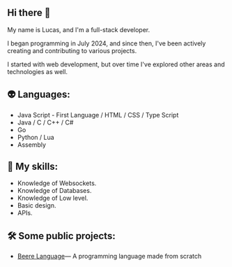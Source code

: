 ## Hi there 👋

<p>My name is Lucas, and I'm a full-stack developer.</p>
<p>I began programming in July 2024, and since then, I've been actively creating and contributing to various projects.</p>
<p>I started with web development, but over time I've explored other areas and technologies as well.</p>

## 👽 Languages:
- Java Script - First Language / HTML / CSS / Type Script
- Java / C / C++ / C#
- Go
- Python / Lua
- Assembly

## 🚀 My skills:
- Knowledge of Websockets.
- Knowledge of Databases.
- Knowledge of Low level.
- Basic design.
- APIs.

## 🛠️ Some public projects:
- [Beere Language](https://github.com/jerious1337/beere)— A programming language made from scratch
